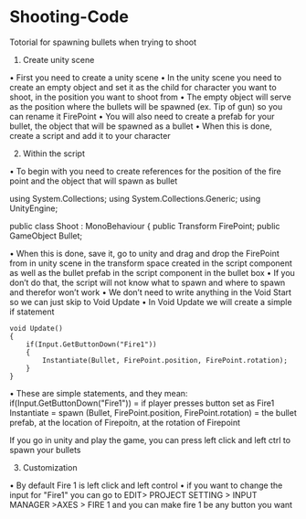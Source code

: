 # Shooting-Code
Totorial for spawning bullets when trying to shoot
1.	Create unity scene

•	First you need to create a unity scene
•	In the unity scene you need to create an empty object and set it as the child for character you want to shoot, in the position you want to shoot from
•	The empty object will serve as the position where the bullets will be spawned (ex. Tip of gun) so you can rename it FirePoint
•	You will also need to create a prefab for your bullet, the object that will be spawned as a bullet
•	When this is done, create a script and add it to your character

2.	Within the script

•	To begin with you need to create references for the position of the fire point and the object that will spawn as bullet


using System.Collections;
using System.Collections.Generic;
using UnityEngine;

public class Shoot : MonoBehaviour
{
public Transform FirePoint;
public GameObject Bullet;


•	When this is done, save it, go to unity and drag and drop the FirePoint from in unity scene in the transform space created in the script component as well as the bullet prefab in the script component in the bullet box
•	If you don’t do that, the script will not know what to spawn and where to spawn and therefor won’t work
•	We don’t need to write anything in the Void Start so we can just skip to Void Update
•	In Void Update we will create a simple if statement

    void Update()
    {
        if(Input.GetButtonDown("Fire1")) 
		{
            Instantiate(Bullet, FirePoint.position, FirePoint.rotation); 
		}
    }
•	These are simple statements, and they mean:
 	if(Input.GetButtonDown("Fire1")) = if player presses button set as Fire1
 	Instantiate = spawn
 	(Bullet, FirePoint.position, FirePoint.rotation) = the bullet prefab, at the location of Firepoitn, at the rotation of Firepoint

If you go in unity and play the game, you can press left click and left ctrl to spawn your bullets

3.	Customization 

•	By default Fire 1 is left click and left control 
•	if you want to change the input for "Fire1" you can go to EDIT> PROJECT SETTING > INPUT MANAGER >AXES > FIRE 1 and you can make fire 1 be any button you want
